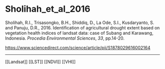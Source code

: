 # Sholihah_et_al_2016

Sholihah, R.I., Trisasongko, B.H., Shiddiq, D., La Ode, S.I., Kusdaryanto, S. and Panuju, D.R., 2016. Identification of agricultural drought extent based on vegetation health indices of landsat data: case of Subang and Karawang, Indonesia. _Procedia Environmental Sciences_, _33_, pp.14-20.

https://www.sciencedirect.com/science/article/pii/S1878029616002164

---

[[Landsat]] [[LST]] [[NDVI]] [[VHI]]